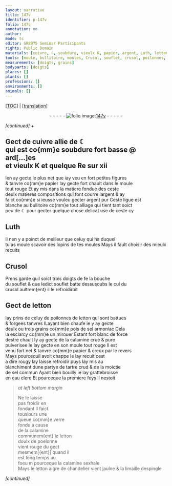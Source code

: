 ```yaml
---
layout: narrative
title: 147v
identifier: p-147v
folio: 147v
annotation: no
author:
mode: tc
editor: GR8975 Seminar Participants
rights: Public Domain
materials: [cuivre, ☾, soubdure, vieulx K, papier, argent, Luth, letton, sel armoniac, calamine, blanchiment, tartre, sel commun, eau clere, verre, limaille]
tools: [moule, bullitoire, moules, Crusol, souflet, crusol, poilonnes, poelonne, despingle]
measurements: [doigts, grains]
bodyparts: [doigts]
places: []
plants: []
professions: []
environments: []
animals: []
---
```


<p><a href="{{ site.baseurl }}/diplomatic/" target="_blank">[TOC]</a> | <a href="{{ site.baseurl }}/texts/p-147v_tl/">[translation]</a></p><div class="folio" align="center">- - - - - <a href="http://gallica.bnf.fr/ark:/12148/btv1b10500001g/f300.image" target="_blank"><img src="https://cu-mkp.github.io/2017-workshop-edition/assets/photo-icon.png" alt="folio image: " style="display:inline-block; margin-bottom:-3px;"/>147v</a> - - - - - </div>  
 
*[continued]*
  \+ 

## Gect de <span class="m">cuivre</span> allie de <span class="m">☾</span><br/> qui est co{mm}e <span class="m">soubdure</span> fort basse @ ard[...]es<br/> et <span class="m">vieulx K</span> et quelque Re sur xii

 
Ien ay gecte le plus net que iay veu en fort petites figures<br/> & tanvre co{mm}e <span class="m">papier</span> Iay gecte fort chault dans le <span class="tl">moule</span><br/> tout rouge Et ay mis dans la matiere fondue de<span class="add">s</span> <span class="del">ceste</span><br/> deulx <span class="del">matieres</span> compositions qui font courre l<span class="m">argent</span> & ay<br/> faict co{mm}e si ieusse vouleu gecter <span class="m">argent</span> pur Ceste ligue est<br/> blanche au <span class="tl">bullitoire</span> co{mm}e tout alliage qui tient tant soict<br/> peu de <span class="m">☾</span> pour gecter quelque chose delicat use de ceste cy
 
 
  

## <span class="m">Luth</span>

 
Il nen y a poinct de meilleur que celuy <span class="del">qui ha</span> duquel<br/> tu as moule scavoir des lopins de tes <span class="tl">moules</span> Mays il fault choisir des mieulx recuits
 
 
  

## <span class="tl">Crusol</span>

 
Prens garde quil soict trois <span class="ms"><span class="bp">doigts</span></span> de <span class="del">fe</span> la bouche<br/> du <span class="tl">souflet</span> & que ledict <span class="tl">souflet</span> batte dess<span class="del">us</span>oubs le cul du<br/> <span class="tl">crusol</span> aultrem{ent} il le refroidiroit

 
  

## Gect de <span class="m">letton</span>

 
Iay prins de celuy de <span class="tl">poilonnes</span> de <span class="m">letton</span> qui sont battues<br/> & forgees tanvres <span class="del">I</span>Layant bien chaufe ie y ay gecte<br/> deulx ou trois <span class="ms">grains</span> co{mm}e pois de <span class="m">sel armoniac</span> Cela<br/> la esclarcy co{mm}e un mirouer Estant fort blanc de force<br/> destre chault Iy ay gecte de la <span class="m">calamine</span> crue & pure<br/> pulverisee Ie lay gecte en son <span class="tl">moule</span> tout rouge Il est<br/> venu fort net & tanvre co{mm}e <span class="m">papier</span> & creux par le revers<br/> Mays pourcequil avoit chappe Ie lay recuit cest<br/> a dire rougy lay laisse refroidir puys lay mis au<br/> <span class="m">blanchiment</span> dune partye de <span class="m">tartre</span> crud & de la moictie<br/> de <span class="m">sel commun</span> Ayant bien bouilly ie lay grattebroisse<br/> en <span class="m">eau clere</span> Et pourceque la premiere foys il nestoit
 
> *at left bottom margin*
> 
> 
>   Ne le laisse<br/> pas froidir en<br/> fondant Il faict<br/> tousiours une<br/> queue co{mm}e <span class="m">verre</span><br/> fondu a cause<br/> de la <span class="m">calamine</span><br/> communem{ent} le <span class="m">letton</span><br/> doulx de <span class="tl">poelonne</span><br/> vient rouge du gect<br/> mesmem[{ent}] quand il<br/> est long temps au<br/> foeu <span class="del">m</span> pourceque la <span class="m">calamine</span> sexhale<br/> Mays le <span class="m">letton</span> aigre de chandelier vient jaulne & la <span class="m">limaille</span> <span class="tl">despingle</span>
 
*[continued]*
 
